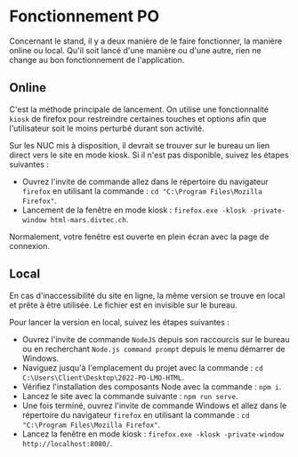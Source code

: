 # Fonctionnement PO
Concernant le stand, il y a deux manière de le faire fonctionner, la manière online ou local. Qu'il soit lancé d'une manière ou d'une autre, rien ne change au bon fonctionnement de l'application.
## Online
C'est la méthode principale de lancement. On utilise une fonctionnalité `kiosk` de firefox pour restreindre certaines touches et options afin que l'utilisateur soit le moins perturbé durant son activité.

Sur les NUC mis à disposition, il devrait se trouver sur le bureau un lien direct vers le site en mode kiosk.
Si il n'est pas disponible, suivez les étapes suivantes :
* Ouvrez l'invite de commande allez dans le répertoire du navigateur `firefox` en utilisant la commande : `cd "C:\Program Files\Mozilla Firefox"`.
* Lancement de la fenêtre en mode kiosk : `firefox.exe -klosk -private-window html-mars.divtec.ch`.

Normalement, votre fenêtre est ouverte en plein écran avec la page de connexion.

## Local
En cas d'inaccessibilité du site en ligne, la même version se trouve en local et prête à être utilisée. Le fichier est en invisible sur le bureau.

Pour lancer la version en local, suivez les étapes suivantes :
* Ouvrez l'invite de commande `NodeJS` depuis son raccourcis sur le bureau ou en recherchant `Node.js command prompt` depuis le menu démarrer de Windows.
* Naviguez jusqu'à l'emplacement du projet avec la commande : `cd C:\Users\Client\Desktop\2022-PO-LMO-HTML`.
* Vérifiez l'installation des composants Node avec la commande : `npm i`.
* Lancez le site avec la commande suivante : `npm run serve`.
* Une fois terminé, ouvrez l'invite de commande Windows et allez dans le répertoire du navigateur `firefox` en utilisant la commande : `cd "C:\Program Files\Mozilla Firefox"`.
* Lancez la fenêtre en mode kiosk : `firefox.exe -klosk -private-window http://localhost:8080/`.